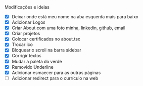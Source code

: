 Modificações e ideias

- [x] Deixar onde está meu nome na aba esquerda mais para baixo
- [x] Adicionar Logos
- [x] Criar About com uma foto minha, linkedin, github, email
- [x] Criar projetos
- [x] Colocar certificados no about.tsx
- [x] Trocar ico
- [x] Bloquear o scroll na barra sidebar
- [x] Corrigir textos
- [x] Mudar a paleta do verde
- [x] Removido Underline
- [x] Adicionar esmaecer para as outras páginas
- [ ] Adicionar redirect para o currículo na web
